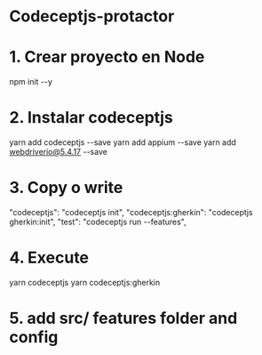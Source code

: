 # Codeceptjs-protactor

# 1. Crear proyecto en  Node 
npm init --y
# 2. Instalar codeceptjs
yarn add codeceptjs --save
yarn add appium --save
yarn add webdriverio@5.4.17 --save
# 3. Copy o write
"codeceptjs": "codeceptjs init",
"codeceptjs:gherkin": "codeceptjs gherkin:init",
"test": "codeceptjs run --features",
# 4. Execute
yarn codeceptjs
yarn codeceptjs:gherkin
# 5. add src/ features folder and config

